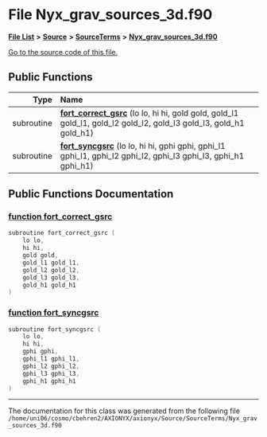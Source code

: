 
# File Nyx\_grav\_sources\_3d.f90


[**File List**](files.md) **>** [**Source**](dir_74389ed8173ad57b461b9d623a1f3867.md) **>** [**SourceTerms**](dir_7c1c0d2e2a0285e12a54f57a60f809aa.md) **>** [**Nyx\_grav\_sources\_3d.f90**](Nyx__grav__sources__3d_8f90.md)

[Go to the source code of this file.](Nyx__grav__sources__3d_8f90_source.md)


















## Public Functions

| Type | Name |
| ---: | :--- |
|  subroutine | [**fort\_correct\_gsrc**](Nyx__grav__sources__3d_8f90.md#function-fort-correct-gsrc) (lo lo, hi hi, gold gold, gold\_l1 gold\_l1, gold\_l2 gold\_l2, gold\_l3 gold\_l3, gold\_h1 gold\_h1) <br> |
|  subroutine | [**fort\_syncgsrc**](Nyx__grav__sources__3d_8f90.md#function-fort-syncgsrc) (lo lo, hi hi, gphi gphi, gphi\_l1 gphi\_l1, gphi\_l2 gphi\_l2, gphi\_l3 gphi\_l3, gphi\_h1 gphi\_h1) <br> |








## Public Functions Documentation


### <a href="#function-fort-correct-gsrc" id="function-fort-correct-gsrc">function fort\_correct\_gsrc </a>


```cpp
subroutine fort_correct_gsrc (
    lo lo,
    hi hi,
    gold gold,
    gold_l1 gold_l1,
    gold_l2 gold_l2,
    gold_l3 gold_l3,
    gold_h1 gold_h1
) 
```



### <a href="#function-fort-syncgsrc" id="function-fort-syncgsrc">function fort\_syncgsrc </a>


```cpp
subroutine fort_syncgsrc (
    lo lo,
    hi hi,
    gphi gphi,
    gphi_l1 gphi_l1,
    gphi_l2 gphi_l2,
    gphi_l3 gphi_l3,
    gphi_h1 gphi_h1
) 
```



------------------------------
The documentation for this class was generated from the following file `/home/uni06/cosmo/cbehren2/AXIONYX/axionyx/Source/SourceTerms/Nyx_grav_sources_3d.f90`